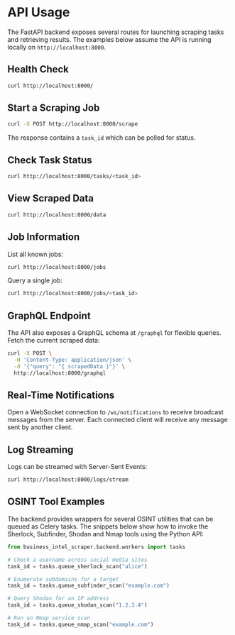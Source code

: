 # API Usage

The FastAPI backend exposes several routes for launching scraping tasks and
retrieving results. The examples below assume the API is running locally on
`http://localhost:8000`.

## Health Check

```bash
curl http://localhost:8000/
```

## Start a Scraping Job

```bash
curl -X POST http://localhost:8000/scrape
```

The response contains a `task_id` which can be polled for status.

## Check Task Status

```bash
curl http://localhost:8000/tasks/<task_id>
```

## View Scraped Data

```bash
curl http://localhost:8000/data
```

## Job Information

List all known jobs:

```bash
curl http://localhost:8000/jobs
```

Query a single job:

```bash
curl http://localhost:8000/jobs/<task_id>
```

## GraphQL Endpoint

The API also exposes a GraphQL schema at `/graphql` for flexible queries.
Fetch the current scraped data:

```bash
curl -X POST \
  -H 'Content-Type: application/json' \
  -d '{"query": "{ scrapedData }"}' \
  http://localhost:8000/graphql
```

## Real-Time Notifications

Open a WebSocket connection to `/ws/notifications` to receive broadcast
messages from the server. Each connected client will receive any message sent by
another client.

## Log Streaming

Logs can be streamed with Server-Sent Events:

```bash
curl http://localhost:8000/logs/stream
```

## OSINT Tool Examples

The backend provides wrappers for several OSINT utilities that can be queued as
Celery tasks. The snippets below show how to invoke the Sherlock, Subfinder,
Shodan and Nmap tools using the Python API:

```python
from business_intel_scraper.backend.workers import tasks

# Check a username across social media sites
task_id = tasks.queue_sherlock_scan("alice")

# Enumerate subdomains for a target
task_id = tasks.queue_subfinder_scan("example.com")

# Query Shodan for an IP address
task_id = tasks.queue_shodan_scan("1.2.3.4")

# Run an Nmap service scan
task_id = tasks.queue_nmap_scan("example.com")
```
